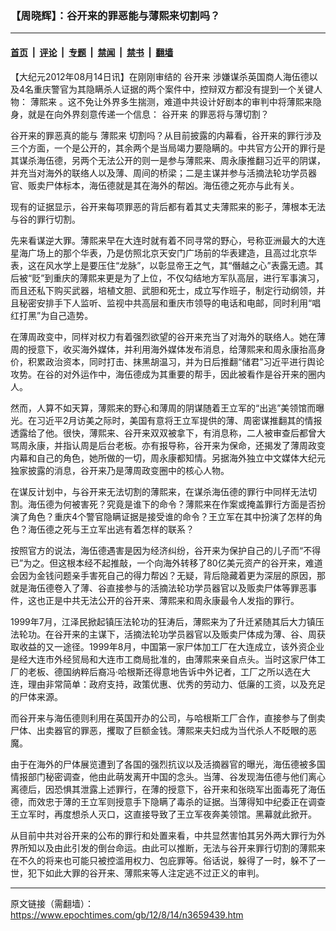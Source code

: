 ### 【周晓辉】：谷开来的罪恶能与薄熙来切割吗？

---

#### [首页](../../../..?n3659439) &nbsp;|&nbsp; [评论](../../../../../epoch-comment?n3659439) &nbsp;|&nbsp; [专题](../../../../../epoch-special?n3659439) &nbsp;|&nbsp; [禁闻](../../../../../epoch-news?n3659439) &nbsp;|&nbsp; [禁书](../../../../../books?n3659439) &nbsp;|&nbsp; [翻墙](https://github.com/gfw-breaker/nogfw/blob/master/README.md?n3659439)


<div class="post_content" id="artbody" itemprop="articleBody">
 <!-- article content begin -->
 <p>
  【大纪元2012年08月14日讯】在刚刚审结的
  <ok href="https://www.epochtimes.com/gb/tag/%E8%B0%B7%E5%BC%80%E6%9D%A5.html">
   谷开来
  </ok>
  涉嫌谋杀英国商人海伍德以及4名重庆警官为其隐瞒杀人证据的两个案件中，控辩双方都没有提到一个关键人物：
  <ok href="https://www.epochtimes.com/gb/tag/%E8%96%84%E7%86%99%E6%9D%A5.html">
   薄熙来
  </ok>
  。这不免让外界多生揣测，难道中共设计好剧本的审判中将薄熙来隐身，就是在向外界刻意传递一个信息：
  <ok href="https://www.epochtimes.com/gb/tag/%E8%B0%B7%E5%BC%80%E6%9D%A5.html">
   谷开来
  </ok>
  的罪恶将与薄切割？
 </p>
 <p>
  谷开来的罪恶真的能与
  <ok href="https://www.epochtimes.com/gb/tag/%E8%96%84%E7%86%99%E6%9D%A5.html">
   薄熙来
  </ok>
  切割吗？从目前披露的内幕看，谷开来的罪行涉及三个方面，一个是公开的，其余两个是当局竭力要隐瞒的。中共官方公开的罪行是其谋杀海伍德，另两个无法公开的则一是参与薄熙来、周永康推翻习近平的阴谋，并充当对海外的联络人以及薄、周间的桥梁；二是主谋并参与活摘法轮功学员器官、贩卖尸体标本，海伍德就是其在海外的帮凶。海伍德之死亦与此有关。
 </p>
 <p>
  现有的证据显示，谷开来每项罪恶的背后都有着其丈夫薄熙来的影子，薄根本无法与谷的罪行切割。
 </p>
 <p>
  先来看谋逆大罪。薄熙来早在大连时就有着不同寻常的野心，号称亚洲最大的大连星海广场上的那个华表，乃是仿照北京天安门广场前的华表建造，且高过北京华表，这在风水学上是要压住“龙脉”，以彰显帝王之气，其“僭越之心”表露无遗。其后被“贬”到重庆的薄熙来更是为了上位，不仅勾结地方军队高层，进行军事演习，而且还私下购买武器，培植文胆、武胆和死士，成立写作班子，制定行动纲领，并且秘密安排手下人监听、监视中共高层和重庆市领导的电话和电邮，同时利用“唱红打黑”为自己造势。
 </p>
 <p>
  在薄周政变中，同样对权力有着强烈欲望的谷开来充当了对海外的联络人。她在薄周的授意下，收买海外媒体，并利用海外媒体发布消息，给薄熙来和周永康抬高身价，积累政治资本，同时打击、抹黑胡温习，并为日后推翻“储君”习近平进行舆论攻势。在谷的对外运作中，海伍德成为其重要的帮手，因此被看作是谷开来的圈内人。
 </p>
 <p>
  然而，人算不如天算，薄熙来的野心和薄周的阴谋随着王立军的“出逃”美领馆而曝光。在习近平2月访美之际时，美国有意将王立军提供的薄、周密谋推翻其的情报透露给了他。很快，薄熙来、谷开来双双被拿下，有消息称，二人被审查后都曾大骂周永康，并指认周是后台老板。亦有报导称，谷开来为保命，还揭发了薄周政变内幕和自己的角色，她所做的一切，周永康都知情。另据海外独立中文媒体大纪元独家披露的消息，谷开来乃是薄周政变圈中的核心人物。
 </p>
 <p>
  在谋反计划中，与谷开来无法切割的薄熙来，在谋杀海伍德的罪行中同样无法切割。海伍德为何被害死？究竟是谁下的命令？薄熙来在作案或掩盖罪行方面是否扮演了角色？重庆4个警官隐瞒证据是接受谁的命令？王立军在其中扮演了怎样的角色？海伍德之死与王立军出逃有着怎样的联系？
 </p>
 <p>
  按照官方的说法，海伍德遇害是因为经济纠纷，谷开来为保护自己的儿子而“不得已”为之。但这根本经不起推敲，一个向海外转移了80亿美元资产的谷开来，难道会因为金钱问题亲手害死自己的得力帮凶？无疑，背后隐藏着更为深层的原因，那就是海伍德卷入了薄、谷直接参与的活摘法轮功学员器官以及贩卖尸体等罪恶事件，这也正是中共无法公开的谷开来、薄熙来和周永康最令人发指的罪行。
 </p>
 <p>
  1999年7月，江泽民掀起镇压法轮功的狂涛后，薄熙来为了升迁紧随其后大力镇压法轮功。在谷开来的主谋下，活摘法轮功学员器官以及贩卖尸体成为薄、谷、周获取收益的又一途径。1999年8月，中国第一家尸体加工厂在大连成立，该外资企业是经大连市外经贸局和大连市工商局批准的，由薄熙来亲自点头。当时这家尸体工厂的老板、德国纳粹后裔冯‧哈根斯还得意地告诉中外记者，工厂之所以选在大连，理由非常简单：政府支持，政策优惠、优秀的劳动力、低廉的工资，以及充足的尸体来源。
 </p>
 <p>
  而谷开来与海伍德则利用在英国开办的公司，与哈根斯工厂合作，直接参与了倒卖尸体、出卖器官的罪恶，攫取了巨额金钱。薄熙来夫妇成为当代杀人不眨眼的恶魔。
 </p>
 <p>
  由于在海外的尸体展览遭到了各国的强烈抗议以及活摘器官的曝光，海伍德被多国情报部门秘密调查，他由此萌发离开中国的念头。当薄、谷发现海伍德与他们离心离德后，因恐惧其泄露上述罪行，在薄的授意下，谷开来和张晓军出面毒死了海伍德，而效忠于薄的王立军则授意手下隐瞒了毒杀的证据。当薄得知中纪委正在调查王立军时，再度想杀人灭口，这直接导致了王立军夜奔美领馆。黑幕就此掀开。
 </p>
 <p>
  从目前中共对谷开来的公布的罪行和处置来看，中共显然害怕其另外两大罪行为外界所知以及由此引发的倒台命运。由此可以推断，无法与谷开来罪行切割的薄熙来在不久的将来也可能只被控滥用权力、包庇罪等。俗话说，躲得了一时，躲不了一世，犯下如此大罪的谷开来、薄熙来等人注定逃不过正义的审判。
 </p>
 <p>
 </p>
 <!-- article content end -->
 <div id="below_article_ad">
 </div>
</div>


---

原文链接（需翻墙）：https://www.epochtimes.com/gb/12/8/14/n3659439.htm